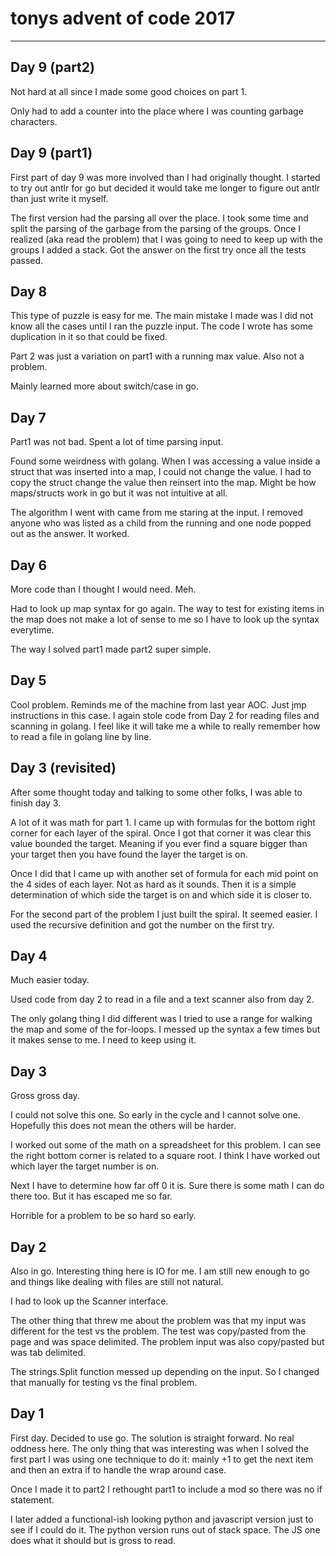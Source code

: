 # tonys advent of code 2017
-------------------------

## Day 9 (part2)
Not hard at all since I made some good choices on part 1.

Only had to add a counter into the place where I was counting garbage characters.

## Day 9 (part1)
First part of day 9 was more involved than I had originally thought. I started to try out antlr for go but decided it would take me longer to figure out antlr than just write it myself.

The first version had the parsing all over the place. I took some time and split the parsing of the garbage from the parsing of the groups. Once I realized (aka read the problem) that I was going to need to keep up with the groups I added a stack. Got the answer on the first try once all the tests passed.

## Day 8
This type of puzzle is easy for me. The main mistake I made was I did not know all the cases until I ran the puzzle input. The code I wrote has some duplication in it so that could be fixed.

Part 2 was just a variation on part1 with a running max value. Also not a problem.

Mainly learned more about switch/case in go.

## Day 7
Part1 was not bad. Spent a lot of time parsing input.

Found some weirdness with golang. When I was accessing a value inside a struct that was inserted into a map, I could not change the value. I had to copy the struct change the value then reinsert into the map. Might be how maps/structs work in go but it was not intuitive at all.

The algorithm I went with came from me staring at the input. I removed anyone who was listed as a child from the running and one node popped out as the answer. It worked.

## Day 6
More code than I thought I would need. Meh.

Had to look up map syntax for go again. The way to test for existing items in the map does not make a lot of sense to me so I have to look up the syntax everytime.

The way I solved part1 made part2 super simple.

## Day 5
Cool problem. Reminds me of the machine from last year AOC. Just jmp instructions in this case. I again stole code from Day 2 for reading files and scanning in golang. I feel like it will take me a while to really remember how to read a file in golang line by line.

## Day 3 (revisited)
After some thought today and talking to some other folks, I was able to finish day 3.

A lot of it was math for part 1. I came up with formulas for the bottom right corner for each layer of the spiral. Once I got that corner it was clear this value bounded the target. Meaning if you ever find a square bigger than your target then you have found the layer the target is on.

Once I did that I came up with another set of formula for each mid point on the 4 sides of each layer. Not as hard as it sounds. Then it is a simple determination of which side the target is on and which side it is closer to.

For the second part of the problem I just built the spiral. It seemed easier. I used the recursive definition and got the number on the first try.

## Day 4
Much easier today.

Used code from day 2 to read in a file and a text scanner also from day 2.

The only golang thing I did different was I tried to use a range for walking the map and some of the for-loops. I messed up the syntax a few times but it makes sense to me. I need to keep using it.

## Day 3
Gross gross day.

I could not solve this one. So early in the cycle and I cannot solve one. Hopefully this does not mean the others will be harder.

I worked out some of the math on a spreadsheet for this problem. I can see the right bottom corner is related to a square root. I think I have worked out which layer the target number is on.

Next I have to determine how far off 0 it is. Sure there is some math I can do there too. But it has escaped me so far.

Horrible for a problem to be so hard so early.

## Day 2
Also in go. Interesting thing here is IO for me. I am still new enough to go and things like dealing with files are still not natural.

I had to look up the Scanner interface.

The other thing that threw me about the problem was that my input was different for the test vs the problem. The test was copy/pasted from the page and was space delimited. The problem input was also copy/pasted but was tab delimited.

The strings.Split function messed up depending on the input. So I changed that manually for testing vs the final problem.


## Day 1
First day. Decided to use go. The solution is straight forward. No real oddness here. The only thing that was interesting was when I solved the first part I was using one technique to do it: mainly +1 to get the next item and then an extra if to handle the wrap around case.

Once I made it to part2 I rethought part1 to include a mod so there was no if statement.

I later added a functional-ish looking python and javascript version just to see if I could do it. The python version runs out of stack space. The JS one does what it should but is gross to read.
